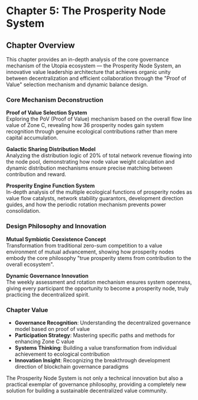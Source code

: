 # Chapter 5: The Prosperity Node System

## Chapter Overview

This chapter provides an in-depth analysis of the core governance mechanism of the Utopia ecosystem — the Prosperity Node System, an innovative value leadership architecture that achieves organic unity between decentralization and efficient collaboration through the "Proof of Value" selection mechanism and dynamic balance design.

### Core Mechanism Deconstruction

**Proof of Value Selection System**  
Exploring the PoV (Proof of Value) mechanism based on the overall flow line value of Zone C, revealing how 36 prosperity nodes gain system recognition through genuine ecological contributions rather than mere capital accumulation.

**Galactic Sharing Distribution Model**  
Analyzing the distribution logic of 20% of total network revenue flowing into the node pool, demonstrating how node value weight calculation and dynamic distribution mechanisms ensure precise matching between contribution and reward.

**Prosperity Engine Function System**  
In-depth analysis of the multiple ecological functions of prosperity nodes as value flow catalysts, network stability guarantors, development direction guides, and how the periodic rotation mechanism prevents power consolidation.

### Design Philosophy and Innovation

**Mutual Symbiotic Coexistence Concept**  
Transformation from traditional zero-sum competition to a value environment of mutual advancement, showing how prosperity nodes embody the core philosophy "true prosperity stems from contribution to the overall ecosystem".

**Dynamic Governance Innovation**  
The weekly assessment and rotation mechanism ensures system openness, giving every participant the opportunity to become a prosperity node, truly practicing the decentralized spirit.

### Chapter Value

* **Governance Recognition**: Understanding the decentralized governance model based on proof of value
* **Participation Strategy**: Mastering specific paths and methods for enhancing Zone C value
* **Systems Thinking**: Building a value transformation from individual achievement to ecological contribution
* **Innovation Insight**: Recognizing the breakthrough development direction of blockchain governance paradigms

The Prosperity Node System is not only a technical innovation but also a practical exemplar of governance philosophy, providing a completely new solution for building a sustainable decentralized value community.